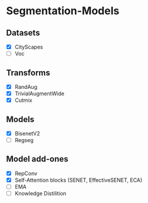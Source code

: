 # Segmentation-Models
## Datasets
- [x] CityScapes
- [ ] Voc

## Transforms
- [X] RandAug
- [x] TrivialAugmentWide
- [x] Cutmix

## Models
- [x] BisenetV2
- [ ] Regseg

## Model add-ones
- [x] RepConv
- [x] Self-Attention blocks (SENET, EffectiveSENET, ECA)
- [ ] EMA
- [ ] Knowledge Distilition
